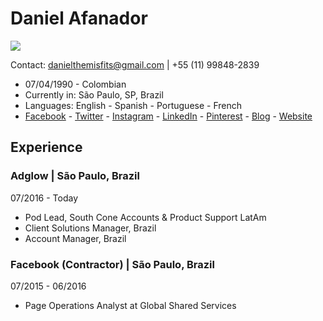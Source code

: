 # Daniel Afanador

![ ](https://pbs.twimg.com/profile_images/1232330439110615041/p46_R0gn_400x400.jpg)
  
  Contact: danielthemisfits@gmail.com | +55 (11) 99848-2839

- 07/04/1990 - Colombian
- Currently in: São Paulo, SP, Brazil
- Languages: English - Spanish - Portuguese - French 
- [Facebook](https://www.facebook.com/danielafanador03) - [Twitter](https://twitter.com/Daniel_Afanador) - [Instagram](https://www.instagram.com/daniel_afanador/) - [LinkedIn](https://www.linkedin.com/in/danielafanador/) - [Pinterest](https://br.pinterest.com/danielafanador/) - [Blog](https://www.mirincon.co/) - [Website](https://danielafanador.co/)

## Experience

### Adglow | São Paulo, Brazil  
07/2016 - Today
- Pod Lead, South Cone Accounts & Product Support LatAm
- Client Solutions Manager, Brazil
- Account Manager, Brazil

### Facebook (Contractor) | São Paulo, Brazil  
07/2015 - 06/2016
- Page Operations Analyst at Global Shared Services
